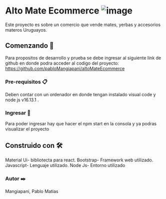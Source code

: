 # Alto Mate Ecommerce ![image](https://user-images.githubusercontent.com/95263629/169187804-d951d2c3-6742-49ee-8d93-032b45dde58d.png)


Este proyecto es sobre un comercio que vende mates, yerbas y accesorios materos Uruguayos.

## Comenzando 🚀

Para propositos de desarrollo y prueba se debe ingresar al siguiente link de github en donde podra acceder al codigo del proyecto:
https://github.com/pabloMangiapani/altoMateEcommerce

### Pre-requisitos 📋

Deben contar con un ordenador en donde tengan instalado visual code y node js v16.13.1
.
### Ingresar 🔧

Para poder ingresar hay que hacer el npm start en la consola y ya podras visualizar el proyecto

## Construido con 🛠️

Material Ui- bibliotecta para react.
Bootstrap- Framework web utilizado.
Javascript- Lenguaje utilizado.
Node Js- Entorno utilizado

### Autor ✒️

Mangiapani, Pablo Matias

